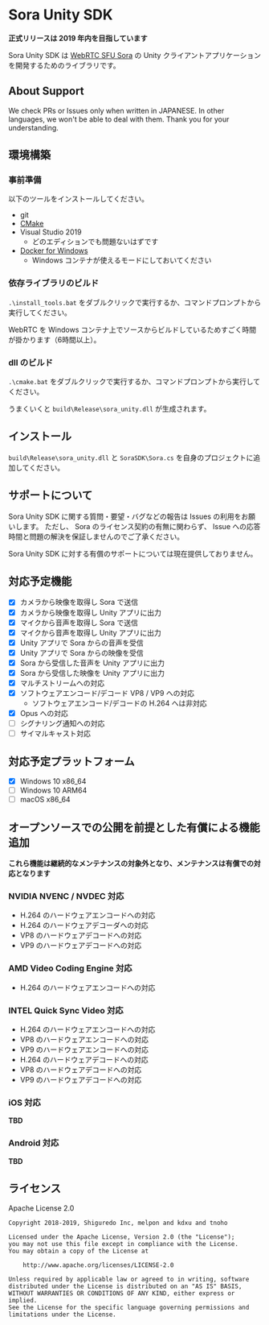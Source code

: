 # Sora Unity SDK

**正式リリースは 2019 年内を目指しています**

Sora Unity SDK は [WebRTC SFU Sora](https://sora.shiguredo.jp/) の Unity クライアントアプリケーションを開発するためのライブラリです。

## About Support

We check PRs or Issues only when written in JAPANESE.
In other languages, we won't be able to deal with them. Thank you for your understanding.

## 環境構築

### 事前準備

以下のツールをインストールしてください。

- git
- [CMake](https://cmake.org/)
- Visual Studio 2019
    - どのエディションでも問題ないはずです
- [Docker for Windows](https://docs.docker.com/docker-for-windows/)
    - Windows コンテナが使えるモードにしておいてください

### 依存ライブラリのビルド

`.\install_tools.bat` をダブルクリックで実行するか、コマンドプロンプトから実行してください。

WebRTC を Windows コンテナ上でソースからビルドしているためすごく時間が掛かります（6時間以上）。

### dll のビルド

`.\cmake.bat` をダブルクリックで実行するか、コマンドプロンプトから実行してください。

うまくいくと `build\Release\sora_unity.dll` が生成されます。

## インストール

`build\Release\sora_unity.dll` と `SoraSDK\Sora.cs` を自身のプロジェクトに追加してください。

## サポートについて

Sora Unity SDK に関する質問・要望・バグなどの報告は Issues の利用をお願いします。
ただし、 Sora のライセンス契約の有無に関わらず、 Issue への応答時間と問題の解決を保証しませんのでご了承ください。

Sora Unity SDK に対する有償のサポートについては現在提供しておりません。

## 対応予定機能

- [x] カメラから映像を取得し Sora で送信
- [x] カメラから映像を取得し Unity アプリに出力
- [x] マイクから音声を取得し Sora で送信
- [x] マイクから音声を取得し Unity アプリに出力
- [x] Unity アプリで Sora からの音声を受信
- [x] Unity アプリで Sora からの映像を受信
- [x] Sora から受信した音声を Unity アプリに出力
- [x] Sora から受信した映像を Unity アプリに出力
- [x] マルチストリームへの対応
- [x] ソフトウェアエンコード/デコード VP8 / VP9 への対応
    - ソフトウェアエンコード/デコードの H.264 へは非対応
- [x] Opus への対応
- [ ] シグナリング通知への対応
- [ ] サイマルキャスト対応

## 対応予定プラットフォーム

- [x] Windows 10 x86_64
- [ ] Windows 10 ARM64
- [ ] macOS x86_64

## オープンソースでの公開を前提とした有償による機能追加

**これら機能は継続的なメンテナンスの対象外となり、メンテナンスは有償での対応となります**

### NVIDIA NVENC / NVDEC 対応

- H.264 のハードウェアエンコードへの対応
- H.264 のハードウェアデコーダへの対応
- VP8 のハードウェアデコードへの対応
- VP9 のハードウェアデコードへの対応

### AMD Video Coding Engine 対応

- H.264 のハードウェアエンコードへの対応

### INTEL Quick Sync Video 対応

- H.264 のハードウェアエンコードへの対応
- VP8 のハードウェアエンコードへの対応
- VP9 のハードウェアエンコードへの対応
- H.264 のハードウェアデコードへの対応
- VP8 のハードウェアデコードへの対応
- VP9 のハードウェアデコードへの対応

### iOS 対応

**TBD**

### Android 対応

**TBD**

## ライセンス

Apache License 2.0

```
Copyright 2018-2019, Shiguredo Inc, melpon and kdxu and tnoho

Licensed under the Apache License, Version 2.0 (the "License");
you may not use this file except in compliance with the License.
You may obtain a copy of the License at

    http://www.apache.org/licenses/LICENSE-2.0

Unless required by applicable law or agreed to in writing, software
distributed under the License is distributed on an "AS IS" BASIS,
WITHOUT WARRANTIES OR CONDITIONS OF ANY KIND, either express or implied.
See the License for the specific language governing permissions and
limitations under the License.
```
